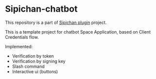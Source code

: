 # Sipichan-chatbot

This repository is a part of [Sipichan plugin](https://github.com/Makentoshe/Sipichan) project.


This is a template project for chatbot Space Application, based on Client Credentials flow.

Implemented: 
- Verification by token
- Verification by signing key 
- Slash command
- Interactive ui (buttons)